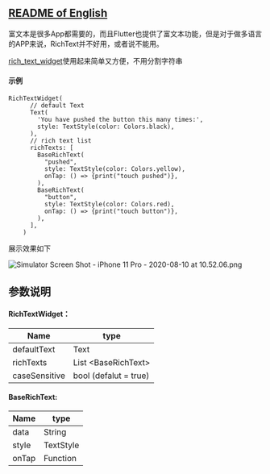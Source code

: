 ## [README of English](README.md)

富文本是很多App都需要的，而且Flutter也提供了富文本功能，但是对于做多语言的APP来说，RichText并不好用，或者说不能用。

[rich_text_widget](https://github.com/liranhao/rich_text_widget)使用起来简单又方便，不用分割字符串

#### 示例
```
RichTextWidget(
      // default Text
      Text(
        'You have pushed the button this many times:',
        style: TextStyle(color: Colors.black),
      ),
      // rich text list
      richTexts: [
        BaseRichText(
          "pushed",
          style: TextStyle(color: Colors.yellow),
          onTap: () => {print("touch pushed")},
        ),
        BaseRichText(
          "button",
          style: TextStyle(color: Colors.red),
          onTap: () => {print("touch button")},
        ),
      ],
    )
```
展示效果如下

![Simulator Screen Shot - iPhone 11 Pro - 2020-08-10 at 10.52.06.png](https://upload-images.jianshu.io/upload_images/1350306-2b5cdcf7b2864f8f.png?imageMogr2/auto-orient/strip%7CimageView2/2/w/310)


## 参数说明
 #### RichTextWidget：
| Name          | type                  |
| ------------- | --------------------- |
| defaultText   | Text                  |
| richTexts     | List \<BaseRichText>  |
| caseSensitive | bool (defalut = true) |

#### BaseRichText: 
| Name    | type      |
| ------- | --------- |
| data    | String    |
| style   | TextStyle |
| onTap   | Function  |

